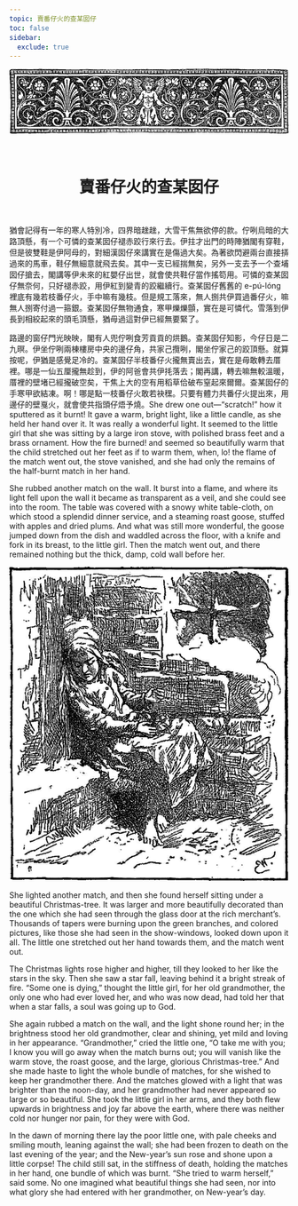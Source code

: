 ```yaml
---
topic: 賣番仔火的查某囡仔
toc: false
sidebar:
  exclude: true
---
```


![](images/the_little_match_seller_header.png)

<br>
<h1 style="text-align:center"> 賣番仔火的查某囡仔 </h1>
<br>

猶會記得有一年的寒人特別冷，四界暗趖趖，大雪干焦無欲停的款。佇咧烏暗的大路頂懸，有一个可憐的查某囡仔褪赤跤行來行去。伊拄才出門的時陣猶閣有穿鞋，但是彼雙鞋是伊阿母的，對細漢囡仔來講實在是傷過大矣。為著欲閃避兩台直接挵過來的馬車，鞋仔無細意就飛去矣。其中一支已經揣無矣，另外一支去予一个查埔囡仔搶去，閣講等伊未來的紅嬰仔出世，就會使共鞋仔當作搖笱用。可憐的查某囡仔無奈何，只好褪赤跤，用伊紅到變青的跤繼續行。查某囡仔舊舊的 e-pú-lóng 裡底有幾若枝番仔火，手中嘛有幾枝。但是規工落來，無人捌共伊買過番仔火，嘛無人捌寄付過一箍銀。查某囡仔無物通食，寒甲爍爍顫，實在是可憐代。雪落到伊長到相絞起來的頭毛頂懸，猶毋過這對伊已經無要緊了。

路邊的窗仔門光映映，閣有人兜佇咧食芳貢貢的烘鵝。查某囡仔知影，今仔日是二九暝。伊坐佇咧兩棟樓房中央的邊仔角，共家己攬咧，閣坐佇家己的跤頂懸。就算按呢，伊猶是感覺足冷的。查某囡仔半枝番仔火攏無賣出去，實在是毋敢轉去厝裡。哪是一仙五厘攏無趁到，伊的阿爸會共伊㧌落去；閣再講，轉去嘛無較溫暖，厝裡的壁堵已經攏破空矣，干焦上大的空有用稻草佮破布窒起來爾爾。查某囡仔的手寒甲欲結凍。啊！哪是點一枝番仔火敢若袂䆀。只要有體力共番仔火提出來，用邊仔的壁戛火，就會使共指頭仔焐予燒。She drew one out—“scratch!” how it sputtered as it burnt! It gave a warm, bright light, like a little candle, as she held her hand over it. It was really a wonderful light. It seemed to the little girl that she was sitting by a large iron stove, with polished brass feet and a brass ornament. How the fire burned! and seemed so beautifully warm that the child stretched out her feet as if to warm them, when, lo! the flame of the match went out, the stove vanished, and she had only the remains of the half-burnt match in her hand.

She rubbed another match on the wall. It burst into a flame, and where its light fell upon the wall it became as transparent as a veil, and she could see into the room. The table was covered with a snowy white table-cloth, on which stood a splendid dinner service, and a steaming roast goose, stuffed with apples and dried plums. And what was still more wonderful, the goose jumped down from the dish and waddled across the floor, with a knife and fork in its breast, to the little girl. Then the match went out, and there remained nothing but the thick, damp, cold wall before her.

![](images/the_little_match_seller_1.png)

She lighted another match, and then she found herself sitting under a beautiful Christmas-tree. It was larger and more beautifully decorated than the one which she had seen through the glass door at the rich merchant’s. Thousands of tapers were burning upon the green branches, and colored pictures, like those she had seen in the show-windows, looked down upon it all. The little one stretched out her hand towards them, and the match went out.

The Christmas lights rose higher and higher, till they looked to her like the stars in the sky. Then she saw a star fall, leaving behind it a bright streak of fire. “Some one is dying,” thought the little girl, for her old grandmother, the only one who had ever loved her, and who was now dead, had told her that when a star falls, a soul was going up to God.

She again rubbed a match on the wall, and the light shone round her; in the brightness stood her old grandmother, clear and shining, yet mild and loving in her appearance. “Grandmother,” cried the little one, “O take me with you; I know you will go away when the match burns out; you will vanish like the warm stove, the roast goose, and the large, glorious Christmas-tree.” And she made haste to light the whole bundle of matches, for she wished to keep her grandmother there. And the matches glowed with a light that was brighter than the noon-day, and her grandmother had never appeared so large or so beautiful. She took the little girl in her arms, and they both flew upwards in brightness and joy far above the earth, where there was neither cold nor hunger nor pain, for they were with God.

In the dawn of morning there lay the poor little one, with pale cheeks and smiling mouth, leaning against the wall; she had been frozen to death on the last evening of the year; and the New-year’s sun rose and shone upon a little corpse! The child still sat, in the stiffness of death, holding the matches in her hand, one bundle of which was burnt. “She tried to warm herself,” said some. No one imagined what beautiful things she had seen, nor into what glory she had entered with her grandmother, on New-year’s day.